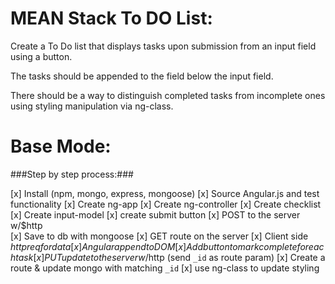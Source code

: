 # MEAN Stack To DO List: #

 Create a To Do list that displays tasks upon submission from an input field using a button.

 The tasks should be appended to the field below the input field.

 There should be a way to distinguish completed tasks from incomplete ones using styling manipulation via ng-class.


# Base Mode: #

###Step by step process:###

[x] Install (npm, mongo, express, mongoose)
[x] Source Angular.js and test functionality
[x] Create ng-app
[x] Create ng-controller
[x] Create checklist 
[x] Create input-model
[x] create submit button 
[x] POST to the server w/$http  
[x] Save to db with mongoose
[x] GET route on the server 
[x] Client side $http req for data
[x] Angular append to DOM
[x] Add button to mark complete for each task
[x] PUT update to the server w/$http (send `_id` as route param)
[x] Create a route & update mongo with matching `_id`
[x] use ng-class to update styling 
